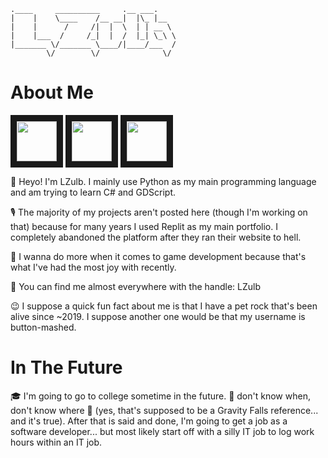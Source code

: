 
```
.____     __________     .__ ___.    
|    |    \____    /__ __|  |\_ |__  
|    |      /     /|  |  \  | | __ \ 
|    |___  /     /_|  |  /  |_| \_\ \
|_______ \/_______ \____/|____/___  /
        \/        \/              \/ 
```

  
# About Me

<img src="https://cdn.iconscout.com/icon/free/png-256/free-python-2-226051.png" width="64" height="64" border="10"/> <img src="https://upload.wikimedia.org/wikipedia/commons/thumb/b/bd/Logo_C_sharp.svg/1200px-Logo_C_sharp.svg.png" width="64" height="64" border="10"/>
<img src="https://upload.wikimedia.org/wikipedia/commons/thumb/6/6a/Godot_icon.svg/2048px-Godot_icon.svg.png" width="64" height="64" border="10"/>
</p>

👋 Heyo! I'm LZulb. I mainly use Python as my main programming language and am trying to learn C# and GDScript.

🎙 The majority of my projects aren't posted here (though I'm working on that) because for many years I used Replit as my main portfolio.
   I completely abandoned the platform after they ran their website to hell.

👾 I wanna do more when it comes to game development because that's what I've had the most joy with recently.

💬 You can find me almost everywhere with the handle: LZulb

😉 I suppose a quick fun fact about me is that I have a pet rock that's been alive since ~2019. I suppose another one would be that my username is button-mashed.

# In The Future
🎓 I'm going to go to college sometime in the future. 🎵 don't know when, don't know where 🎵 (yes, that's supposed to be a Gravity Falls reference... and it's true). 
    After that is said and done, I'm going to get a job as a software developer... but most likely start off with a silly IT job to log work hours within an IT job.
